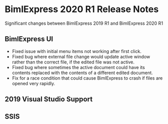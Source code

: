 # BimlExpress 2020 R1 Release Notes

Significant changes between BimlExpress 2019 R1 and BimlExpress 2020 R1

## BimlExpress UI
* Fixed issue with initial menu items not working after first click.
* Fixed bug where external file change would update active window rather than the correct file, if the edited file was not active.
* Fixed bug where sometimes the active document could have its contents replaced with the contents of a different edited document.
* Fix for a race condition that could cause BimlExpress to crash if files are opened very rapidly.

## 2019 Visual Studio Support


## SSIS




